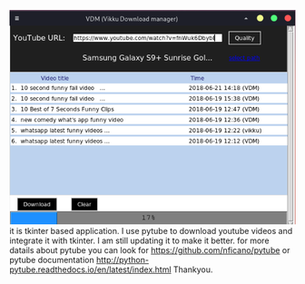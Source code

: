 ![VDM](https://github.com/Vikku14/tkinter_projects/blob/master/idm_image.png)
it is tkinter based application.
I use pytube to download youtube videos and integrate it with tkinter.
I am still updating it to make it better.
for more datails about pytube you can look for https://github.com/nficano/pytube
or pytube documentation http://python-pytube.readthedocs.io/en/latest/index.html
Thankyou.
